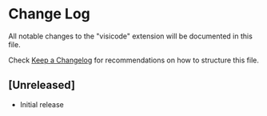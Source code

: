# Change Log

All notable changes to the "visicode" extension will be documented in this file.

Check [Keep a Changelog](http://keepachangelog.com/) for recommendations on how to structure this file.

## [Unreleased]

- Initial release